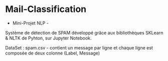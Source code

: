 # Mail-Classification

- Mini-Projet NLP - 

Système de détection de SPAM développé grâce aux bibliothèques SKLearn &amp; NLTK de Pyhton, sur Jupyter Notebook.

DataSet : 
spam.csv - contient un message par ligne et chaque ligne est composée de deux colonne (Label, Message)

